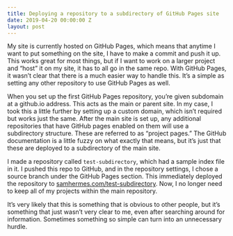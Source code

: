 ```yaml
---
title: Deploying a repository to a subdirectory of GitHub Pages site
date: 2019-04-20 00:00:00 Z
layout: post
---
```


My site is currently hosted on GitHub Pages, which means that anytime I want to put something on the site, I have to make a commit and push it up. This works great for most things, but if I want to work on a larger project and “host” it on my site, it has to all go in the same repo. With GitHub Pages, it wasn’t clear that there is a much easier way to handle this. It’s a simple as setting any other repository to use GitHub Pages as well.

When you set up the first GitHub Pages repository, you’re given subdomain at a github.io address. This acts as the main or parent site. In my case, I took this a little further by setting up a custom domain, which isn’t required but works just the same. After the main site is set up, any additional repositories that have GitHub pages enabled on them will use a subdirectory structure. These are referred to as “project pages.” The GitHub documentation is a little fuzzy on what exactly that means, but it’s just that these are deployed to a subdirectory of the main site.

I made a repository called `test-subdirectory`, which had a sample index file in it. I pushed this repo to GitHub, and in the repository settings, I chose a source branch under the GitHub Pages section. This immediately deployed the repository to [samhermes.com/test-subdirectory](https://samhermes.com/test-subdirectory). Now, I no longer need to keep all of my projects within the main repository.

It’s very likely that this is something that is obvious to other people, but it’s something that just wasn’t very clear to me, even after searching around for information. Sometimes something so simple can turn into an unnecessary hurdle.